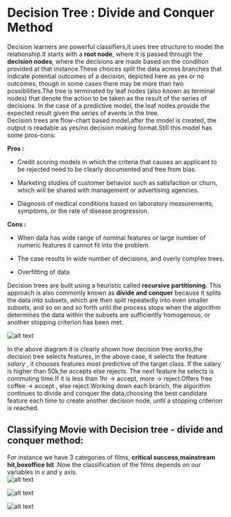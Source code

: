 # Decision Tree : Divide and Conquer Method  

Decision learners are powerful classifiers,it uses tree structure to model the relationship.It starts with a **root node**, where it is passed through the **decision nodes**, where the decisions are made based on the condition provided at that instance.These choices split the data across branches that indicate potential outcomes of a decision, depicted here as yes or no outcomes, though in some cases there may be more than two possibilities.The tree is terminated by leaf nodes (also known as terminal nodes) that denote the action to be taken as the result of the series of decisions. In the case of a predictive model, the leaf nodes provide the expected result given the series of events in the tree.  
Decision trees are flow-chart based model,after the model is created, the output is readable as yes/no decision making format.Still this model has some pros-cons:  

**Pros :**  
  * Credit scoring models in which the criteria that causes an applicant to be rejected need to be clearly documented and free from bias.  
  * Marketing studies of customer behavior such as satisfaction or churn, which will be shared with management or advertising agencies.  
  
  * Diagnosis of medical conditions based on laboratory measurements, symptoms, or the rate of disease progression.  

**Cons :**
 * When data has wide range of nominal features or large number of numeric features it cannot fit into the problem.  
 
 * The case results in wide number of decisions, and overly complex trees.
 
 * Overfitting of data

Decision trees are built using a heuristic called **recursive partitioning**. This approach is also commonly known as **divide and conquer** because it splits the data into subsets, which are then split repeatedly into even smaller subsets, and so on and so forth until the process stops when the algorithm determines the data within the subsets are sufficiently homogenous, or another stopping criterion has been met.  

![alt text](https://github.com/jishu1989/MachineLearning/blob/master/classifier_decisiontree/decisiontree.JPG)  

In the above diagram it is clearly shown how decision tree works,the decision tree selects features, in the above case, it selects the feature *salary* , it chooses features most predictive of the target class. If the salary is higher than 50k,he accepts else rejects. The next feature he selects is commuting time.If it is less than 1hr -> accept, more -> reject.Offers free coffee -> accept , else reject.Working down each branch, the algorithm continues to divide and conquer the data,choosing the best candidate feature each time to create another decision node, until a stopping criterion is reached.  

## Classifying Movie with Decision tree - divide and conquer method:  

For instance we have 3 categories of films, **critical success,mainstream hit,boxoffice hit** .Now the classification of the films depends on our variables in x and y axis.  
![alt text](https://github.com/jishu1989/MachineLearning/blob/master/classifier_decisiontree/movie_plot.JPG)

![alt text](https://github.com/jishu1989/MachineLearning/blob/master/classifier_decisiontree/split.JPG)

![alt text](https://github.com/jishu1989/MachineLearning/blob/master/classifier_decisiontree/decision_movie.JPG)











